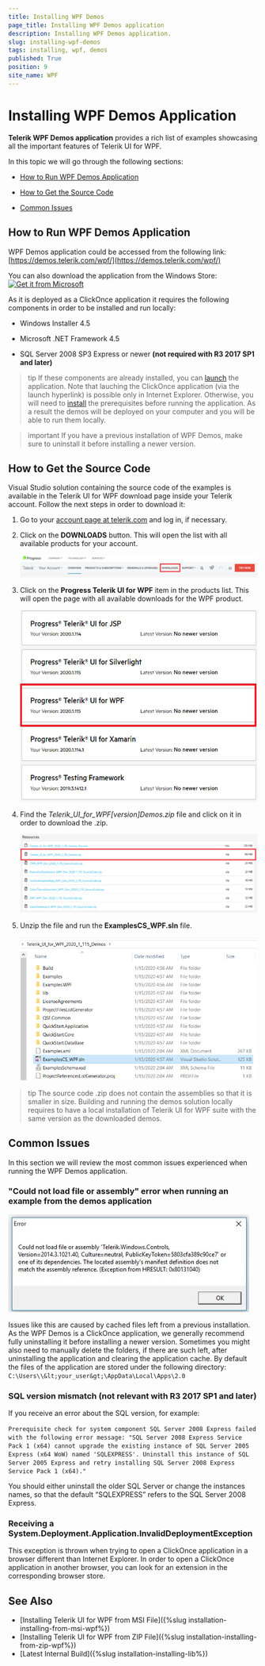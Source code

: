 ```yaml
---
title: Installing WPF Demos
page_title: Installing WPF Demos application
description: Installing WPF Demos application.
slug: installing-wpf-demos
tags: installing, wpf, demos
published: True
position: 9
site_name: WPF
---
```


# Installing WPF Demos Application

__Telerik WPF Demos application__ provides a rich list of examples showcasing all the important features of Telerik UI for WPF.

In this topic we will go through the following sections:

* [How to Run WPF Demos Application](#how-to-run-wpf-demos-application)

* [How to Get the Source Code](#how-to-get-the-source-code)

* [Common Issues](#common-issues)

## How to Run WPF Demos Application

WPF Demos application could be accessed from the following link: [https://demos.telerik.com/wpf/](https://demos.telerik.com/wpf/)

You can also download the application from the Windows Store: [<img style="width:125px;height:50px" alt="Get it from Microsoft" src="https://developer.microsoft.com/en-us/store/badges/images/English_get-it-from-MS.png"/>](https://www.microsoft.com/store/apps/9PB1M527GK9C?cid=storebadge&ocid=badge)

As it is deployed as a ClickOnce application it requires the following components in order to be installed and run locally:

* Windows Installer 4.5 

* Microsoft .NET Framework 4.5

* SQL Server 2008 SP3 Express or newer **(not required with R3 2017 SP1 and later)**

>tip If these components are already installed, you can [launch](https://demos.telerik.com/wpf/WPF%20Demos.application) the application. Note that lauching the ClickOnce application (via the launch hyperlink) is possible only in Internet Explorer. Otherwise, you will need to [install](https://demos.telerik.com/wpf/setup.exe) the prerequisites before running the application. As a result the demos will be deployed on your computer and you will be able to run them locally.

>important If you have a previous installation of WPF Demos, make sure to uninstall it before installing a newer version.

## How to Get the Source Code

Visual Studio solution containing the source code of the examples is available in the Telerik UI for WPF download page inside your Telerik account. Follow the next steps in order to download it:

1. Go to your [account page at telerik.com](https://www.telerik.com/account/) and log in, if necessary.

2. Click on the __DOWNLOADS__ button. This will open the list with all available products for your account.

	![](images/installing-wpf-demos-0.png)

3. Click on the __Progress Telerik UI for WPF__ item in the products list. This will open the page with all available downloads for the WPF product.

	![](images/installing-wpf-demos-1.png)

4. Find the __Telerik_UI_for_WPF_[version]_Demos.zip__ file and click on it in order to download the .zip.

	![](images/installing-wpf-demos-2.png)

5. Unzip the file and run the __ExamplesCS_WPF.sln__ file.

	![](images/installing-wpf-demos-3.png)

>tip The source code .zip does not contain the assemblies so that it is smaller in size. Building and running the demos solution locally requires to have a local installation of Telerik UI for WPF suite with the same version as the downloaded demos. 

## Common Issues

In this section we will review the most common issues experienced when running the WPF Demos application.

### "Could not load file or assembly" error when running an example from the demos application

![](images/wpf_demos_0.png)

Issues like this are caused by cached files left from a previous installation. As the WPF Demos is a ClickOnce application, we generally recommend fully uninstalling it before installing a newer version. Sometimes you might also need to manually delete the folders, if there are such left, after uninstalling the application and clearing the application cache. By default the files of the application are stored under the following directory: `C:\Users\\&lt;your_user&gt;\AppData\Local\Apps\2.0`	

### SQL version mismatch **(not relevant with R3 2017 SP1 and later)**

If you receive an error about the SQL version, for example:

`Prerequisite check for system component SQL Server 2008 Express failed with the following error message: "SQL Server 2008 Express Service Pack 1 (x64) cannot upgrade the existing instance of SQL Server 2005 Express (x64 WoW) named 'SQLEXPRESS'. Uninstall this instance of SQL Server 2005 Express and retry installing SQL Server 2008 Express Service Pack 1 (x64)."`

You should either uninstall the older SQL Server or change the instances names, so that the default “SQLEXPRESS” refers to the SQL Server 2008 Express.

### Receiving a System.Deployment.Application.InvalidDeploymentException

This exception is thrown when trying to open a ClickOnce application in a browser different than Internet Explorer. In order to open a ClickOnce application in another browser, you can look for an extension in the corresponding browser store. 

## See Also  
 * [Installing Telerik UI for WPF from MSI File]({%slug installation-installing-from-msi-wpf%})
 * [Installing Telerik UI for WPF from ZIP File]({%slug installation-installing-from-zip-wpf%})
 * [Latest Internal Build]({%slug installation-installing-lib%})
